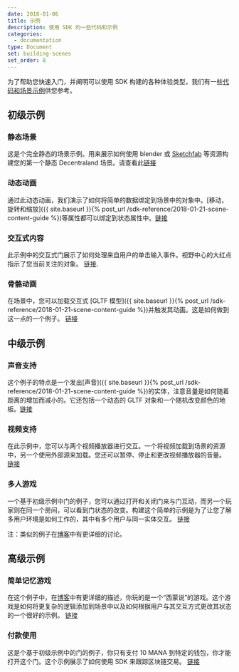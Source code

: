 ```yaml
---
date: 2018-01-06
title: 示例
description: 使用 SDK 的一些代码和示例
categories:
  - documentation
type: Document
set: building-scenes
set_order: 8
---
```



为了帮助您快速入门，并阐明可以使用 SDK 构建的各种体验类型，我们有一些[代码和场景示例](https://github.com/decentraland/sample-scenes)供您参考。

## 初级示例
### 静态场景

这是个完全静态的场景示例。用来展示如何使用 blender 或 [Sketchfab](https://sketchfab.com/) 等资源构建您的第一个静态 Decentraland 场景。请查看此[链接](https://github.com/decentraland/sample-scenes/tree/master/01-static-scene)


### 动态动画

通过此动态动画，我们演示了如何将简单的数据绑定到场景中的对象中。[移动，旋转和缩放]({{ site.baseurl }}{% post_url /sdk-reference/2018-01-21-scene-content-guide %})等属性都可以绑定到状态属性中。[链接](https://github.com/decentraland/sample-scene-dynamic-animation)


### 交互式内容

此示例中的交互式门展示了如何处理来自用户的单击输入事件。视野中心的大红点指示了您当前关注的对象。 [链接](https://github.com/decentraland/sample-scenes/tree/master/03-interactive-door).


### 骨骼动画

在场景中，您可以加载交互式 [GLTF 模型]({{ site.baseurl }}{% post_url /sdk-reference/2018-01-21-scene-content-guide %})并触发其动画。这是如何做到这一点的一个例子。 [链接](https://github.com/decentraland/sample-scenes/tree/master/04-skeletal-animation)


## 中级示例

### 声音支持

这个例子的特点是一个发出[声音]({{ site.baseurl }}{% post_url /sdk-reference/2018-01-21-scene-content-guide %})的实体，注意音量是如何随着距离的增加而减小的。它还包括一个动态的 GLTF 对象和一个随机改变颜色的地板。[链接](https://github.com/decentraland/sample-scene-sound-support)

### 视频支持

在此示例中，您可以与两个视频播放器进行交互。一个将视频加载到场景的资源中，另一个使用外部源来加载。您还可以暂停、停止和更改视频播放器的音量。 [链接](https://github.com/decentraland/sample-scene-video-support)

### 多人游戏

一个基于初级示例中门的例子，您可以通过打开和关闭门来与门互动，而另一个玩家则在同一个房间，可以看到门状态的改变。构建这个简单的示例是为了让您了解多用户环境是如何工作的，其中有多个用户与同一实体交互。 [链接](https://github.com/decentraland/sample-scene-server)

注：类似的例子在[博客](https://blog.decentraland.org/sdk-highlight-building-an-underwater-landscape-5bfcce73ff35)中有更详细的讨论。


## 高级示例

### 简单记忆游戏

在这个例子中，在[博客](https://blog.decentraland.org/building-a-memory-game-using-decentralands-sdk-87ee35968f8d)中有更详细的描述，你玩的是一个“西蒙说”的游戏。这个游戏是如何将更复杂的逻辑添加到场景中以及如何根据用户与其交互方式更改其状态的一个很好的示例。 [链接](https://github.com/decentraland/sample-scene-memory-game)


### 付款使用

这是个基于初级示例中的门的例子，你只有支付 10 MANA 到特定的钱包，你才能打开这个门。这个示例展示了如何使用 SDK 来跟踪区块链交易。
[链接](https://github.com/decentraland/sample-scene-payments)

<!---
### Redux

-->